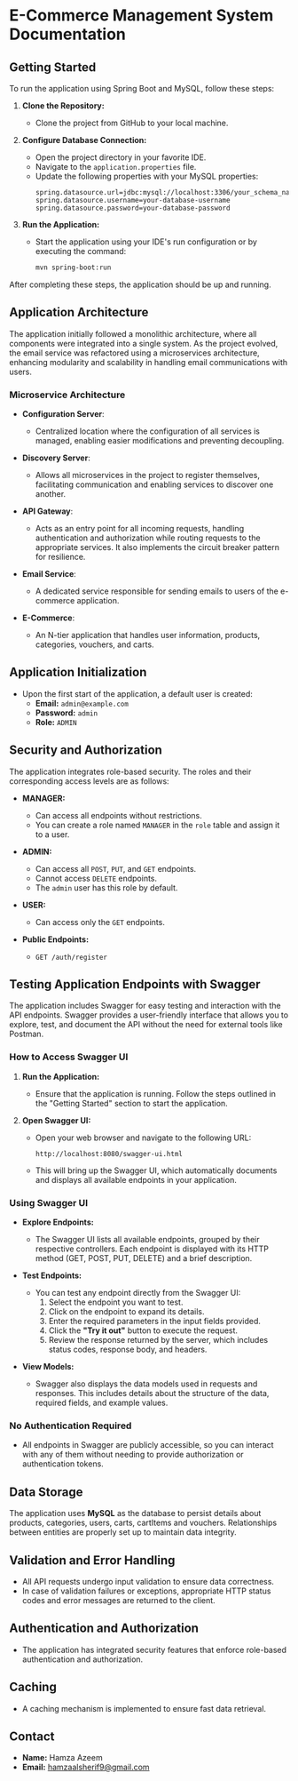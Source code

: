 # **E-Commerce Management System Documentation**

## **Getting Started**

To run the application using Spring Boot and MySQL, follow these steps:

1. **Clone the Repository:**
   - Clone the project from GitHub to your local machine.

2. **Configure Database Connection:**
   - Open the project directory in your favorite IDE.
   - Navigate to the `application.properties` file.
   - Update the following properties with your MySQL properties:
     ```properties
     spring.datasource.url=jdbc:mysql://localhost:3306/your_schema_name
     spring.datasource.username=your-database-username
     spring.datasource.password=your-database-password
     ```

3. **Run the Application:**
   - Start the application using your IDE's run configuration or by executing the command:
     ```bash
     mvn spring-boot:run
     ```

After completing these steps, the application should be up and running.

## **Application Architecture**

The application initially followed a monolithic architecture, where all components were integrated into a single system. As the project evolved, the email service was refactored using a microservices architecture, enhancing modularity and scalability in handling email communications with users.

### **Microservice Architecture**

- **Configuration Server**:
    - Centralized location where the configuration of all services is managed, enabling easier modifications and preventing decoupling.

- **Discovery Server**:
    - Allows all microservices in the project to register themselves, facilitating communication and enabling services to discover one another.

- **API Gateway**:
    - Acts as an entry point for all incoming requests, handling authentication and authorization while routing requests to the appropriate services. It also implements the circuit breaker pattern for resilience.

- **Email Service**:
    - A dedicated service responsible for sending emails to users of the e-commerce application.

- **E-Commerce**:
    - An N-tier application that handles user information, products, categories, vouchers, and carts.

## **Application Initialization**

- Upon the first start of the application, a default user is created:
  - **Email:** `admin@example.com`
  - **Password:** `admin`
  - **Role:** `ADMIN`

## **Security and Authorization**

The application integrates role-based security. The roles and their corresponding access levels are as follows:

- **MANAGER:**
  - Can access all endpoints without restrictions.
  - You can create a role named `MANAGER` in the `role` table and assign it to a user.

- **ADMIN:**
  - Can access all `POST`, `PUT`, and `GET` endpoints.
  - Cannot access `DELETE` endpoints.
  - The `admin` user has this role by default.

- **USER:**
  - Can access only the `GET` endpoints.

- **Public Endpoints:**
  - `GET /auth/register`

## **Testing Application Endpoints with Swagger**

The application includes Swagger for easy testing and interaction with the API endpoints. Swagger provides a user-friendly interface that allows you to explore, test, and document the API without the need for external tools like Postman.

### **How to Access Swagger UI**

1. **Run the Application:**
   - Ensure that the application is running. Follow the steps outlined in the "Getting Started" section to start the application.

2. **Open Swagger UI:**
   - Open your web browser and navigate to the following URL:
     ```
     http://localhost:8080/swagger-ui.html
     ```
   - This will bring up the Swagger UI, which automatically documents and displays all available endpoints in your application.

### **Using Swagger UI**

- **Explore Endpoints:**
  - The Swagger UI lists all available endpoints, grouped by their respective controllers. Each endpoint is displayed with its HTTP method (GET, POST, PUT, DELETE) and a brief description.

- **Test Endpoints:**
  - You can test any endpoint directly from the Swagger UI:
    1. Select the endpoint you want to test.
    2. Click on the endpoint to expand its details.
    3. Enter the required parameters in the input fields provided.
    4. Click the **"Try it out"** button to execute the request.
    5. Review the response returned by the server, which includes status codes, response body, and headers.

- **View Models:**
  - Swagger also displays the data models used in requests and responses. This includes details about the structure of the data, required fields, and example values.

### **No Authentication Required**

- All endpoints in Swagger are publicly accessible, so you can interact with any of them without needing to provide authorization or authentication tokens.

## **Data Storage**

The application uses **MySQL** as the database to persist details about products, categories, users, carts, cartItems and vouchers. Relationships between entities are properly set up to maintain data integrity.

## **Validation and Error Handling**

- All API requests undergo input validation to ensure data correctness.
- In case of validation failures or exceptions, appropriate HTTP status codes and error messages are returned to the client.

## **Authentication and Authorization**

- The application has integrated security features that enforce role-based authentication and authorization.

## **Caching**

- A caching mechanism is implemented to ensure fast data retrieval.

## **Contact**

- **Name:** Hamza Azeem
- **Email:** hamzaalsherif9@gmail.com
